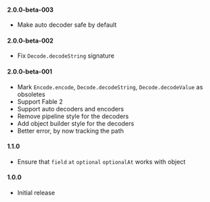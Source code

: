 #### 2.0.0-beta-003

* Make auto decoder safe by default

#### 2.0.0-beta-002

* Fix `Decode.decodeString` signature

#### 2.0.0-beta-001

* Mark `Encode.encode`, `Decode.decodeString`, `Decode.decodeValue` as obsoletes
* Support Fable 2
* Support auto decoders and encoders
* Remove pipeline style for the decoders
* Add object builder style for the decoders
* Better error, by now tracking the path

#### 1.1.0

* Ensure that `field` `at` `optional` `optionalAt` works with object

#### 1.0.0

* Initial release
